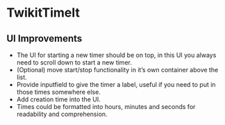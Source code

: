 # TwikitTimeIt

## UI Improvements
- The UI for starting a new timer should be on top, in this UI you always need to scroll down to start a new timer.
- (Optional) move start/stop functionality in it’s own container above the list.
- Provide inputfield to give the timer a label, useful if you need to put in those times somewhere else.
- Add creation time into the UI.
- Times could be formatted into hours, minutes and seconds for readability and comprehension.
